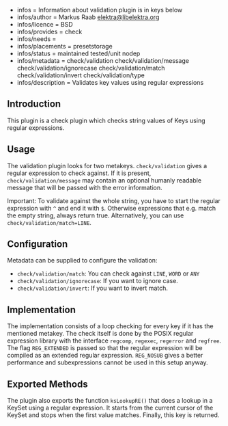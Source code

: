 - infos = Information about validation plugin is in keys below
- infos/author = Markus Raab <elektra@libelektra.org>
- infos/licence = BSD
- infos/provides = check
- infos/needs =
- infos/placements = presetstorage
- infos/status = maintained tested/unit nodep
- infos/metadata = check/validation check/validation/message check/validation/ignorecase check/validation/match check/validation/invert check/validation/type
- infos/description = Validates key values using regular expressions

## Introduction

This plugin is a check plugin which checks string values of Keys using
regular expressions.

## Usage

The validation plugin looks for two metakeys. `check/validation`
gives a regular expression to check against. If it is present,
`check/validation/message` may contain an optional humanly readable
message that will be passed with the error information.

Important:
To validate against the whole string, you have to start the regular
expression with `^` and end it with `$`. Otherwise expressions that
e.g. match the empty string, always return true.
Alternatively, you can use `check/validation/match=LINE`.

## Configuration

Metadata can be supplied to configure the validation:

- `check/validation/match`: You can check against `LINE`, `WORD` or `ANY`
- `check/validation/ignorecase`: If you want to ignore case.
- `check/validation/invert`: If you want to invert match.

## Implementation

The implementation consists of a loop checking for every key if it has
the mentioned metakey. The check itself is done by the POSIX regular
expression library with the interface `regcomp`, `regexec`, `regerror`
and `regfree`. The flag `REG_EXTENDED` is passed so that the regular
expression will be compiled as an extended regular expression. `REG_NOSUB`
gives a better performance and subexpressions cannot be used in this
setup anyway.

## Exported Methods

The plugin also exports the function `ksLookupRE()` that does a lookup in
a KeySet using a regular expression. It starts from the current cursor
of the KeySet and stops when the first value matches. Finally, this key
is returned.
